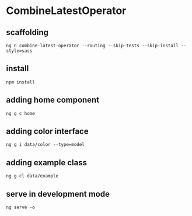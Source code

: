 # CombineLatestOperator

## scaffolding

```shell
ng n combine-latest-operator --routing --skip-tests --skip-install --style=sass
```

## install

```shell
npm install
```

## adding home component

```shell
ng g c home
```

## adding color interface

```shell
ng g i data/color --type=model
```

## adding example class

```shell
ng g cl data/example
```

## serve in development mode

```shell
ng serve -o
```
